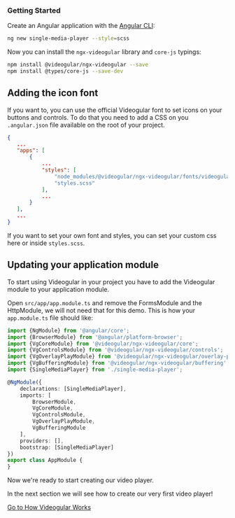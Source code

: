 ### Getting Started

Create an Angular application with the [Angular CLI]():

```bash
ng new single-media-player --style=scss

```

Now you can install the `ngx-videogular` library and `core-js` typings:

```bash
npm install @videogular/ngx-videogular --save
npm install @types/core-js --save-dev
```

## Adding the icon font

If you want to, you can use the official Videogular font to set icons on your buttons and controls. To do that you need to add a CSS on you `.angular.json` file available on the root of your project.

```json
{
   ...
   "apps": [
       {
           ...
           "styles": [
               "node_modules/@videogular/ngx-videogular/fonts/videogular.css",
               "styles.scss"
           ],
           ...
       }
   ],
   ...
}
```

If you want to set your own font and styles, you can set your custom css here or inside `styles.scss`.

## Updating your application module

To start using Videogular in your project you have to add the Videogular module to your application module.

Open `src/app/app.module.ts` and remove the FormsModule and the HttpModule, we will not need that for this demo. This is how your `app.module.ts` file should like:

```typescript
import {NgModule} from '@angular/core';
import {BrowserModule} from '@angular/platform-browser';
import {VgCoreModule} from '@videogular/ngx-videogular/core';
import {VgControlsModule} from '@videogular/ngx-videogular/controls';
import {VgOverlayPlayModule} from '@videogular/ngx-videogular/overlay-play';
import {VgBufferingModule} from '@videogular/ngx-videogular/buffering';
import {SingleMediaPlayer} from './single-media-player';

@NgModule({
    declarations: [SingleMediaPlayer],
    imports: [
        BrowserModule,
        VgCoreModule,
        VgControlsModule,
        VgOverlayPlayModule,
        VgBufferingModule
    ],
    providers: [],
    bootstrap: [SingleMediaPlayer]
})
export class AppModule {
}
```

Now we're ready to start creating our video player.

In the next section we will see how to create our very first video player!

[Go to How Videogular Works](https://github.com/videogular/ngx-videogular/blob/master/docs/ngx-videogular-demo/getting-started/how-videogular-works.md)
